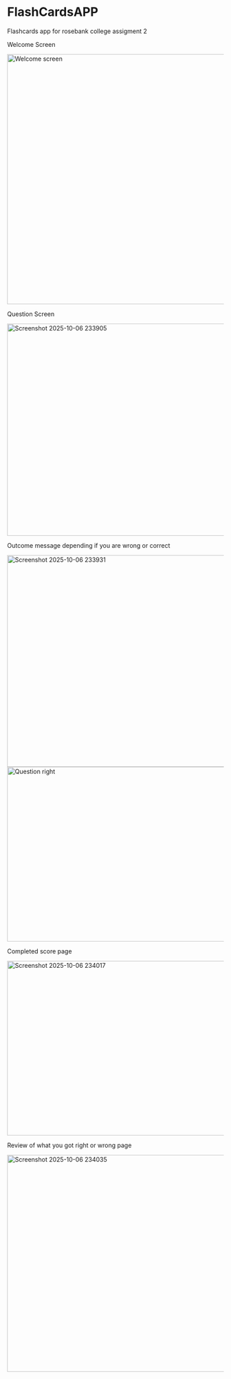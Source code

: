 # FlashCardsAPP
Flashcards app for rosebank college assigment 2


Welcome Screen 

<img width="1069" height="580" alt="Welcome screen" src="https://github.com/user-attachments/assets/9c2a9cbb-2e4f-4fc5-8919-424898906b64" />

Question Screen 

<img width="935" height="492" alt="Screenshot 2025-10-06 233905" src="https://github.com/user-attachments/assets/3bc60d36-1d60-42c5-a2ed-7cd3c7112433" />

Outcome message depending if you are wrong or correct

<img width="877" height="491" alt="Screenshot 2025-10-06 233931" src="https://github.com/user-attachments/assets/e5974b26-f324-464b-9f3c-88373f628369" />

<img width="792" height="405" alt="Question right" src="https://github.com/user-attachments/assets/e5035327-5857-431d-bca2-46e333948e34" />

Completed score page

<img width="723" height="405" alt="Screenshot 2025-10-06 234017" src="https://github.com/user-attachments/assets/cb6aac51-444f-4fbb-8ff8-40e2ede2d9b8" />

Review of what you got right or wrong page

<img width="1022" height="503" alt="Screenshot 2025-10-06 234035" src="https://github.com/user-attachments/assets/28982fe4-c3ba-4782-aead-448beec3ecba" />



